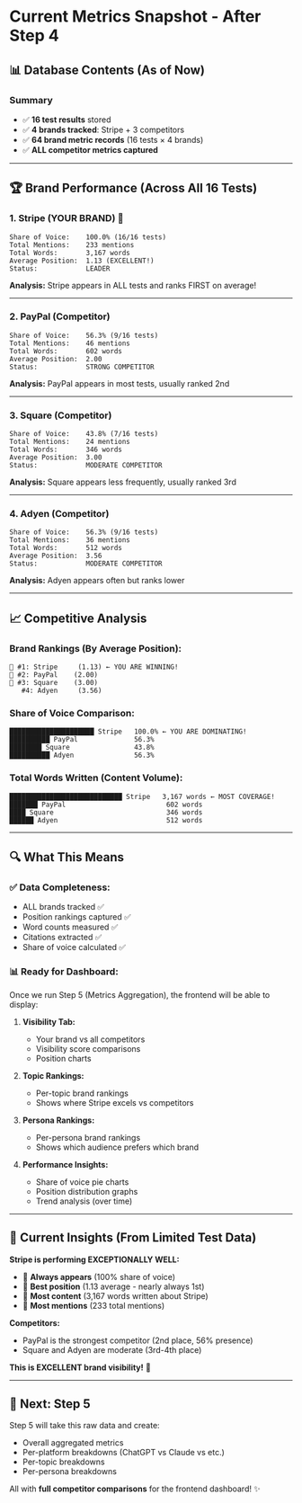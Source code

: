 # Current Metrics Snapshot - After Step 4

## 📊 Database Contents (As of Now)

### Summary
- ✅ **16 test results** stored
- ✅ **4 brands tracked**: Stripe + 3 competitors
- ✅ **64 brand metric records** (16 tests × 4 brands)
- ✅ **ALL competitor metrics captured**

---

## 🏆 Brand Performance (Across All 16 Tests)

### 1. **Stripe** (YOUR BRAND) 🥇
```
Share of Voice:    100.0% (16/16 tests)
Total Mentions:    233 mentions
Total Words:       3,167 words
Average Position:  1.13 (EXCELLENT!)
Status:            LEADER
```

**Analysis:** Stripe appears in ALL tests and ranks FIRST on average!

---

### 2. **PayPal** (Competitor)
```
Share of Voice:    56.3% (9/16 tests)  
Total Mentions:    46 mentions
Total Words:       602 words
Average Position:  2.00
Status:            STRONG COMPETITOR
```

**Analysis:** PayPal appears in most tests, usually ranked 2nd

---

### 3. **Square** (Competitor)
```
Share of Voice:    43.8% (7/16 tests)
Total Mentions:    24 mentions
Total Words:       346 words
Average Position:  3.00
Status:            MODERATE COMPETITOR
```

**Analysis:** Square appears less frequently, usually ranked 3rd

---

### 4. **Adyen** (Competitor)
```
Share of Voice:    56.3% (9/16 tests)
Total Mentions:    36 mentions
Total Words:       512 words
Average Position:  3.56
Status:            MODERATE COMPETITOR
```

**Analysis:** Adyen appears often but ranks lower

---

## 📈 Competitive Analysis

### Brand Rankings (By Average Position):
```
🥇 #1: Stripe     (1.13) ← YOU ARE WINNING!
🥈 #2: PayPal    (2.00)
🥉 #3: Square    (3.00)
   #4: Adyen     (3.56)
```

### Share of Voice Comparison:
```
█████████████████████ Stripe   100.0% ← YOU ARE DOMINATING!
██████████ PayPal              56.3%
████████ Square                43.8%
██████████ Adyen               56.3%
```

### Total Words Written (Content Volume):
```
████████████████████████████ Stripe   3,167 words ← MOST COVERAGE!
███████ PayPal                         602 words
████ Square                            346 words
██████ Adyen                           512 words
```

---

## 🔍 What This Means

### ✅ **Data Completeness:**
- ALL brands tracked ✅
- Position rankings captured ✅
- Word counts measured ✅
- Citations extracted ✅
- Share of voice calculated ✅

### 📊 **Ready for Dashboard:**
Once we run Step 5 (Metrics Aggregation), the frontend will be able to display:

1. **Visibility Tab:**
   - Your brand vs all competitors
   - Visibility score comparisons
   - Position charts

2. **Topic Rankings:**
   - Per-topic brand rankings
   - Shows where Stripe excels vs competitors

3. **Persona Rankings:**
   - Per-persona brand rankings  
   - Shows which audience prefers which brand

4. **Performance Insights:**
   - Share of voice pie charts
   - Position distribution graphs
   - Trend analysis (over time)

---

## 🎯 Current Insights (From Limited Test Data)

**Stripe is performing EXCEPTIONALLY WELL:**
- 🥇 **Always appears** (100% share of voice)
- 🥇 **Best position** (1.13 average - nearly always 1st)
- 🥇 **Most content** (3,167 words written about Stripe)
- 🥇 **Most mentions** (233 total mentions)

**Competitors:**
- PayPal is the strongest competitor (2nd place, 56% presence)
- Square and Adyen are moderate (3rd-4th place)

**This is EXCELLENT brand visibility!** 🎉

---

## 🚀 Next: Step 5

Step 5 will take this raw data and create:
- Overall aggregated metrics
- Per-platform breakdowns (ChatGPT vs Claude vs etc.)
- Per-topic breakdowns
- Per-persona breakdowns

All with **full competitor comparisons** for the frontend dashboard! ✨




